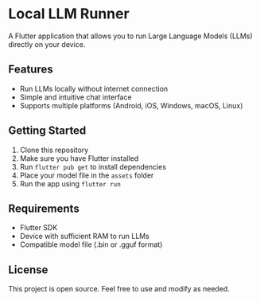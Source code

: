 # Local LLM Runner

A Flutter application that allows you to run Large Language Models (LLMs) directly on your device.

## Features

- Run LLMs locally without internet connection
- Simple and intuitive chat interface
- Supports multiple platforms (Android, iOS, Windows, macOS, Linux)

## Getting Started

1. Clone this repository
2. Make sure you have Flutter installed
3. Run `flutter pub get` to install dependencies
4. Place your model file in the `assets` folder
5. Run the app using `flutter run`

## Requirements

- Flutter SDK
- Device with sufficient RAM to run LLMs
- Compatible model file (.bin or .gguf format)

## License

This project is open source. Feel free to use and modify as needed.

